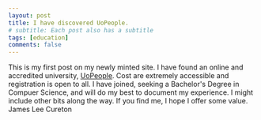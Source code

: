 ```yaml
---
layout: post
title: I have discovered UoPeople.
# subtitle: Each post also has a subtitle
tags: [education]
comments: false
---
```


This is my first post on my newly minted site.  I have found an online and accredited university, [UoPeople](uopeople.edu).  Cost are extremely accessible and registration is open to all.  I have joined, seeking a Bachelor's Degree in Compuer Science, and will do my best to document my experience.  I might include other bits along the way.  If you find me, I hope I offer some value.  James Lee Cureton
